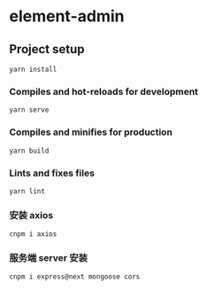 # element-admin

## Project setup
```
yarn install
```

### Compiles and hot-reloads for development
```
yarn serve
```

### Compiles and minifies for production
```
yarn build
```

### Lints and fixes files
```
yarn lint
```

### 安装 axios
```
cnpm i axios
```

### 服务端 server 安装
```
cnpm i express@next mongoose cors
```
